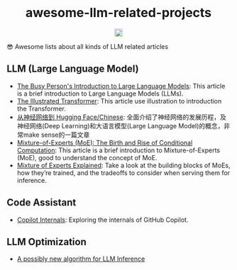 <br />
<h1 align="center">awesome-llm-related-projects</h1>
<p align="center">
<a href="https://awesome.re"><img src="https://awesome.re/badge.svg" alt="Awesome" height="18"></a>
<br />

😎 Awesome lists about all kinds of LLM related articles

## LLM (Large Language Model)
- [The Busy Person's Introduction to Large Language Models](https://ppaolo.substack.com/p/introduction-to-large-language-models-llms): This article is a brief introduction to Large Language Models (LLMs).
- [The Illustrated Transformer](https://jalammar.github.io/illustrated-transformer/): This article use illustration to introduction the Transformer.
- [从神经网络到 Hugging Face/Chinese](https://hutusi.com/articles/the-history-of-neural-networks): 全面介绍了神经网络的发展历程，及神经网络(Deep Learning)和大语言模型(Large Language Model)的概念，非常make sense的一篇文章
- [Mixture-of-Experts (MoE): The Birth and Rise of Conditional Computation](https://cameronrwolfe.substack.com/p/conditional-computation-the-birth): This article is a brief introduction to Mixture-of-Experts (MoE), good to understand the concept of MoE.
- [Mixture of Experts Explained](https://huggingface.co/blog/moe): Take a look at the building blocks of MoEs, how they’re trained, and the tradeoffs to consider when serving them for inference.

## Code Assistant
- [Copilot Internals](https://thakkarparth007.github.io/copilot-explorer/posts/copilot-internals): Exploring the internals of GitHub Copilot.

## LLM Optimization
- [A possibly new algorithm for LLM Inference](https://kolinko.github.io/effort/)